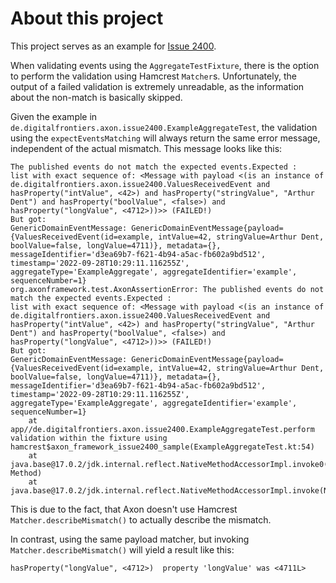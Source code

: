 # About this project

This project serves as an example for [Issue 2400](https://github.com/AxonFramework/AxonFramework/issues/2400).

When validating events using the `AggregateTestFixture`, there is the option to perform the validation using Hamcrest `Matcher`s. Unfortunately, the output of a failed validation is extremely unreadable, as the information about the non-match is basically skipped.

Given the example in `de.digitalfrontiers.axon.issue2400.ExampleAggregateTest`, the validation using the `expectEventsMatching` will always return the same error message, independent of the actual mismatch. This message looks like this:

```text
The published events do not match the expected events.Expected :
list with exact sequence of: <Message with payload <(is an instance of de.digitalfrontiers.axon.issue2400.ValuesReceivedEvent and hasProperty("intValue", <42>) and hasProperty("stringValue", "Arthur Dent") and hasProperty("boolValue", <false>) and hasProperty("longValue", <4712>))>> (FAILED!)
But got:
GenericDomainEventMessage: GenericDomainEventMessage{payload={ValuesReceivedEvent(id=example, intValue=42, stringValue=Arthur Dent, boolValue=false, longValue=4711)}, metadata={}, messageIdentifier='d3ea69b7-f621-4b94-a5ac-fb602a9bd512', timestamp='2022-09-28T10:29:11.116255Z', aggregateType='ExampleAggregate', aggregateIdentifier='example', sequenceNumber=1}
org.axonframework.test.AxonAssertionError: The published events do not match the expected events.Expected :
list with exact sequence of: <Message with payload <(is an instance of de.digitalfrontiers.axon.issue2400.ValuesReceivedEvent and hasProperty("intValue", <42>) and hasProperty("stringValue", "Arthur Dent") and hasProperty("boolValue", <false>) and hasProperty("longValue", <4712>))>> (FAILED!)
But got:
GenericDomainEventMessage: GenericDomainEventMessage{payload={ValuesReceivedEvent(id=example, intValue=42, stringValue=Arthur Dent, boolValue=false, longValue=4711)}, metadata={}, messageIdentifier='d3ea69b7-f621-4b94-a5ac-fb602a9bd512', timestamp='2022-09-28T10:29:11.116255Z', aggregateType='ExampleAggregate', aggregateIdentifier='example', sequenceNumber=1}
	at app//de.digitalfrontiers.axon.issue2400.ExampleAggregateTest.perform validation within the fixture using hamcrest$axon_framework_issue2400_sample(ExampleAggregateTest.kt:54)
	at java.base@17.0.2/jdk.internal.reflect.NativeMethodAccessorImpl.invoke0(Native Method)
	at java.base@17.0.2/jdk.internal.reflect.NativeMethodAccessorImpl.invoke(NativeMethodAccessorImpl.java:77)
```

This is due to the fact, that Axon doesn't use Hamcrest `Matcher.describeMismatch()` to actually describe the mismatch.

In contrast, using the same payload matcher, but invoking `Matcher.describeMismatch()` will yield a result like this:

```text
hasProperty("longValue", <4712>)  property 'longValue' was <4711L>
```
